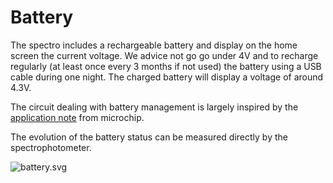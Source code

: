 # Battery

The spectro includes a rechargeable battery and display on the home screen the current voltage. We advice
not go go under 4V and to recharge regularly (at least once every 3 months if not used) the battery using a USB cable during one night. The charged battery will display a voltage of around 4.3V.

The circuit dealing with battery management is largely inspired by the [application note](power-design.pdf) from microchip.

The evolution of the battery status can be measured directly by the spectrophotometer.

![battery.svg](battery.svg)
